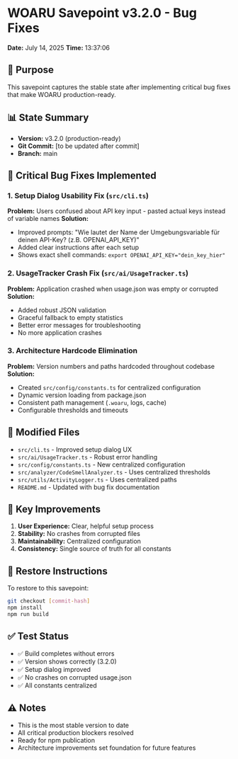# WOARU Savepoint v3.2.0 - Bug Fixes
**Date:** July 14, 2025
**Time:** 13:37:06

## 🐛 Purpose
This savepoint captures the stable state after implementing critical bug fixes that make WOARU production-ready.

## 📊 State Summary
- **Version:** v3.2.0 (production-ready)
- **Git Commit:** [to be updated after commit]
- **Branch:** main

## 🔧 Critical Bug Fixes Implemented

### 1. **Setup Dialog Usability Fix** (`src/cli.ts`)
**Problem:** Users confused about API key input - pasted actual keys instead of variable names
**Solution:** 
- Improved prompts: "Wie lautet der Name der Umgebungsvariable für deinen API-Key? (z.B. OPENAI_API_KEY)"
- Added clear instructions after each setup
- Shows exact shell commands: `export OPENAI_API_KEY="dein_key_hier"`

### 2. **UsageTracker Crash Fix** (`src/ai/UsageTracker.ts`)
**Problem:** Application crashed when usage.json was empty or corrupted
**Solution:**
- Added robust JSON validation
- Graceful fallback to empty statistics
- Better error messages for troubleshooting
- No more application crashes

### 3. **Architecture Hardcode Elimination**
**Problem:** Version numbers and paths hardcoded throughout codebase
**Solution:**
- Created `src/config/constants.ts` for centralized configuration
- Dynamic version loading from package.json
- Consistent path management (`.woaru`, logs, cache)
- Configurable thresholds and timeouts

## 📁 Modified Files
- `src/cli.ts` - Improved setup dialog UX
- `src/ai/UsageTracker.ts` - Robust error handling
- `src/config/constants.ts` - New centralized configuration
- `src/analyzer/CodeSmellAnalyzer.ts` - Uses centralized thresholds
- `src/utils/ActivityLogger.ts` - Uses centralized paths
- `README.md` - Updated with bug fix documentation

## 🎯 Key Improvements
1. **User Experience:** Clear, helpful setup process
2. **Stability:** No crashes from corrupted files
3. **Maintainability:** Centralized configuration
4. **Consistency:** Single source of truth for all constants

## 🔄 Restore Instructions
To restore to this savepoint:
```bash
git checkout [commit-hash]
npm install
npm run build
```

## ✅ Test Status
- ✅ Build completes without errors
- ✅ Version shows correctly (3.2.0)
- ✅ Setup dialog improved
- ✅ No crashes on corrupted usage.json
- ✅ All constants centralized

## ⚠️ Notes
- This is the most stable version to date
- All critical production blockers resolved
- Ready for npm publication
- Architecture improvements set foundation for future features